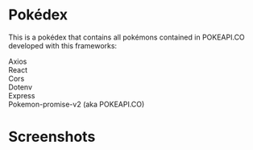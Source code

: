 # Pokédex

This is a pokédex that contains all pokémons contained in POKEAPI.CO
developed with this frameworks:

Axios  
React  
Cors  
Dotenv  
Express  
Pokemon-promise-v2 (aka POKEAPI.CO)  

# Screenshots


